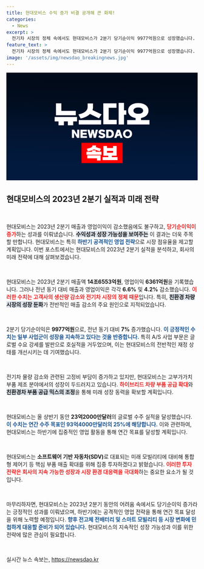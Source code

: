 ```yaml
---
title: 현대모비스 수익 증가 비결 공개해 큰 화제!
categories:
  - News
excerpt: >
  전기차 시장의 정체 속에서도 현대모비스가 2분기 당기순이익 9977억원으로 성장했습니다. 하반기에는 고부가가치 전장 부품을 집중 공략, 공격적인 영업으로 연간 목표 달성에 나설 예정입니다. 클릭하고 자세한 내용을 확인하세요!
feature_text: >
  전기차 시장의 정체 속에서도 현대모비스가 2분기 당기순이익 9977억원으로 성장했습니다. 하반기에는 고부가가치 전장 부품을 집중 공략, 공격적인 영업으로 연간 목표 달성에 나설 예정입니다. 클릭하고 자세한 내용을 확인하세요!
image: '/assets/img/newsdao_breakingnews.jpg'
---
```


<p><img src="/assets/img/newsdao_breakingnews.jpg" alt="pcversion 속보" /></p>

<h2 data-ke-size="size26">현대모비스의 2023년 2분기 실적과 미래 전략</h2>

<p data-ke-size="size16">&nbsp;</p>

<p>현대모비스는 2023년 2분기 매출과 영업이익이 감소했음에도 불구하고, <b><span style="color: #ee2323;">당기순이익이 증가</span></b>하는 성과를 이뤄냈습니다. <b><span style="background-color: #21538527;">수익성과 성장 가능성을 보여주는</span></b> 이 결과는 더욱 주목할 만합니다. 현대모비스는 특히 <b><span style="color: #1a5490;">하반기 공격적인 영업 전략</span></b>으로 시장 점유율을 제고할 계획입니다. 이번 포스트에서는 현대모비스의 2023년 2분기 실적을 분석하고, 회사의 미래 전략에 대해 살펴보겠습니다.</p>

<p data-ke-size="size16">&nbsp;</p>

<p>현대모비스는 2023년 2분기 매출액 <strong>14조6553억원</strong>, 영업이익 <strong>6361억원</strong>을 기록했습니다. 그러나 전년 동기 대비 매출과 영업이익은 각각 <strong>6.6%</strong> 및 <strong>4.2%</strong> 감소했습니다. <b><span style="color: #ee2323;">이러한 수치는 고객사의 생산량 감소와 전기차 시장의 정체 때문</span></b>입니다. 특히, <b><span style="background-color: #21538527;">친환경 차량 시장의 성장 둔화</span></b>가 전반적인 매출 감소의 주요 원인으로 지적되었습니다. </p>

<p data-ke-size="size16">&nbsp;</p>

<p>2분기 당기순이익은 <strong>9977억원</strong>으로, 전년 동기 대비 <strong>7%</strong> 증가했습니다. <b><span style="color: #1a5490;">이 긍정적인 수치는 일부 사업군이 성장을 지속하고 있다는 것을 반증합니다.</span></b> 특히 A/S 사업 부문은 글로벌 수요 강세를 발판으로 호실적을 거두었으며, 이는 현대모비스의 전반적인 재정 상태를 개선시키는 데 기여했습니다. </p>

<p data-ke-size="size16">&nbsp;</p>

<p>전기차 물량 감소와 관련된 고정비 부담이 증가하고 있지만, 현대모비스는 고부가가치 부품 제조 분야에서의 성장이 두드러지고 있습니다. <b><span style="color: #ee2323;">하이브리드 차량 부품 공급 확대</span></b>와 <b><span style="background-color: #21538527;">친환경차 부품 공급 믹스의 조정</span></b>을 통해 미래 성장 동력을 확보할 계획입니다. </p>

<p data-ke-size="size16">&nbsp;</p>

<p>현대모비스는 올 상반기 동안 <strong>23억2000만달러</strong>의 글로벌 수주 실적을 달성했습니다. <b><span style="color: #1a5490;">이 수치는 연간 수주 목표인 93억4000만달러의 25%에 해당합니다.</span></b> 이와 관련하여, 현대모비스는 하반기에 집중적인 영업 활동을 통해 연간 목표를 달성할 계획입니다. </p>

<p data-ke-size="size16">&nbsp;</p>

<p>현대모비스는 <strong>소프트웨어 기반 자동차(SDV)</strong>로 대표되는 미래 모빌리티에 대비해 통합형 제어기 등 핵심 부품 매출 확대를 위해 집중 투자하겠다고 밝혔습니다. <b><span style="color: #ee2323;">이러한 투자 전략은 회사의 지속 가능한 성장과 시장 환경 대응력을 극대화</span></b>하는 중요한 요소가 될 것입니다. </p>

<p data-ke-size="size16">&nbsp;</p>

<p>마무리하자면, 현대모비스는 2023년 2분기 동안의 어려움 속에서도 당기순이익 증가라는 긍정적인 성과를 이뤄냈으며, 하반기에는 공격적인 영업 전략을 통해 연간 목표 달성을 위해 노력할 예정입니다. <b><span style="color: #1a5490;">향후 전고체 전배터리 및 스마트 모빌리티 등 시장 변화에 민첩하게 대응할 준비가 되어 있습니다.</span></b> 현대모비스의 지속적인 성장 가능성과 이를 위한 전략에 많은 관심이 필요합니다.</p>

<p data-ke-size="size16">&nbsp;</p>
실시간 뉴스 속보는, <a href="https://newsdao.kr" rel="dofollow">https://newsdao.kr</a>


